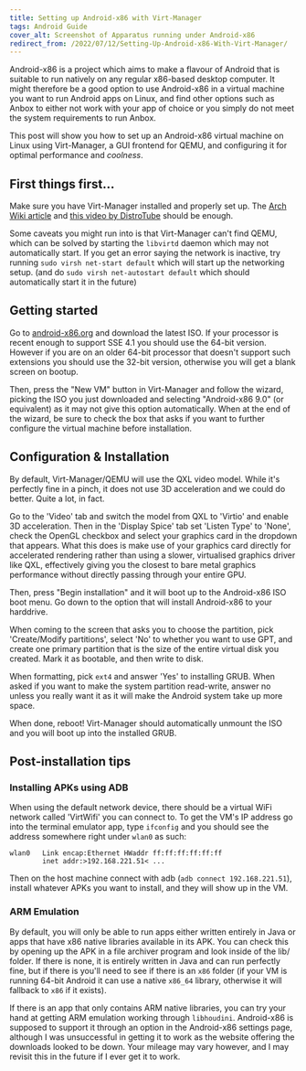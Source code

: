 ```yaml
---
title: Setting up Android-x86 with Virt-Manager
tags: Android Guide
cover_alt: Screenshot of Apparatus running under Android-x86
redirect_from: /2022/07/12/Setting-Up-Android-x86-With-Virt-Manager/
---
```


Android-x86 is a project which aims to make a flavour of Android that is suitable to run natively on any regular x86-based desktop computer. It might therefore be a good option to use Android-x86 in a virtual machine you want to run Android apps on Linux, and find other options such as Anbox to either not work with your app of choice or you simply do not meet the system requirements to run Anbox.

This post will show you how to set up an Android-x86 virtual machine on Linux using Virt-Manager, a GUI frontend for QEMU, and configuring it for optimal performance and *coolness*.

<!--more-->

## First things first...
Make sure you have Virt-Manager installed and properly set up. The [Arch Wiki article](https://wiki.archlinux.org/title/Virt-Manager) and [this video by DistroTube](https://www.youtube.com/watch?v=p1d_b_91YlU) should be enough.

Some caveats you might run into is that Virt-Manager can't find QEMU, which can be solved by starting the `libvirtd` daemon which may not automatically start. If you get an error saying the network is inactive, try running `sudo virsh net-start default` which will start up the networking setup. (and do `sudo virsh net-autostart default` which should automatically start it in the future)

## Getting started
Go to [android-x86.org](https://android-x86.org) and download the latest ISO. If your processor is recent enough to support SSE 4.1 you should use the 64-bit version. However if you are on an older 64-bit processor that doesn't support such extensions you should use the 32-bit version, otherwise you will get a blank screen on bootup.

Then, press the "New VM" button in Virt-Manager and follow the wizard, picking the ISO you just downloaded and selecting "Android-x86 9.0" (or equivalent) as it may not give this option automatically. When at the end of the wizard, be sure to check the box that asks if you want to further configure the virtual machine before installation.

## Configuration & Installation
By default, Virt-Manager/QEMU will use the QXL video model. While it's perfectly fine in a pinch, it does not use 3D acceleration and we could do better. Quite a lot, in fact.

Go to the 'Video' tab and switch the model from QXL to 'Virtio' and enable 3D acceleration. Then in the 'Display Spice' tab set 'Listen Type' to 'None', check the OpenGL checkbox and select your graphics card in the dropdown that appears. What this does is make use of your graphics card directly for accelerated rendering rather than using a slower, virtualised graphics driver like QXL, effectively giving you the closest to bare metal graphics performance without directly passing through your entire GPU.

Then, press "Begin installation" and it will boot up to the Android-x86 ISO boot menu. Go down to the option that will install Android-x86 to your harddrive.

When coming to the screen that asks you to choose the partition, pick 'Create/Modify partitions', select 'No' to whether you want to use GPT, and create one primary partition that is the size of the entire virtual disk you created. Mark it as bootable, and then write to disk.

When formatting, pick `ext4` and answer 'Yes' to installing GRUB. When asked if you want to make the system partition read-write, answer no unless you really want it as it will make the Android system take up more space.

When done, reboot! Virt-Manager should automatically unmount the ISO and you will boot up into the installed GRUB.

## Post-installation tips

### Installing APKs using ADB
When using the default network device, there should be a virtual WiFi network called 'VirtWifi' you can connect to. To get the VM's IP address go into the terminal emulator app, type `ifconfig` and you should see the address somewhere right under `wlan0` as such:

```
wlan0	Link encap:Ethernet HWaddr ff:ff:ff:ff:ff:ff
		inet addr:>192.168.221.51< ...
```

Then on the host machine connect with adb (`adb connect 192.168.221.51`), install whatever APKs you want to install, and they will show up in the VM.

### ARM Emulation
By default, you will only be able to run apps either written entirely in Java or apps that have x86 native libraries available in its APK. You can check this by opening up the APK in a file archiver program and look inside of the lib/ folder. If there is none, it is entirely written in Java and can run perfectly fine, but if there is you'll need to see if there is an `x86` folder (if your VM is running 64-bit Android it can use a native `x86_64` library, otherwise it will fallback to `x86` if it exists).

If there is an app that only contains ARM native libraries, you can try your hand at getting ARM emulation working through `libhoudini`. Android-x86 is supposed to support it through an option in the Android-x86 settings page, although I was unsuccessful in getting it to work as the website offering the downloads looked to be down. Your mileage may vary however, and I may revisit this in the future if I ever get it to work.
